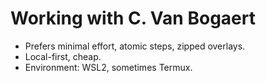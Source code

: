 # Working with C. Van Bogaert

- Prefers minimal effort, atomic steps, zipped overlays.
- Local-first, cheap.
- Environment: WSL2, sometimes Termux.
